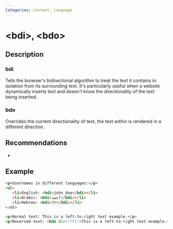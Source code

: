```yaml
---
Categories: Content, Language
---
```


# &lt;bdi&gt;, &lt;bdo&gt;

## Description

### bdi

Tells the browser's bidirectional algorithm to treat the text it contains in isolation from its surrounding text. It's particularly useful when a website dynamically inserts text and doesn't know the directionality of the text being inserted.

### bdo

Overrides the current directionality of text, the text within is rendered in a different direction.

## Recommendations

-

## Example

```html
<p>Usernames in different languages:</p>
<ul>
   <li>English: <bdi>john_doe</bdi></li>
   <li>Arabic: <bdi>أحمد</bdi></li>
   <li>Hebrew: <bdi>יוסי</bdi></li>
</ul>

<p>Normal text: This is a left-to-right text example.</p>
<p>Reversed text: <bdo dir="rtl">This is a left-to-right text example.</bdo></p>
```
